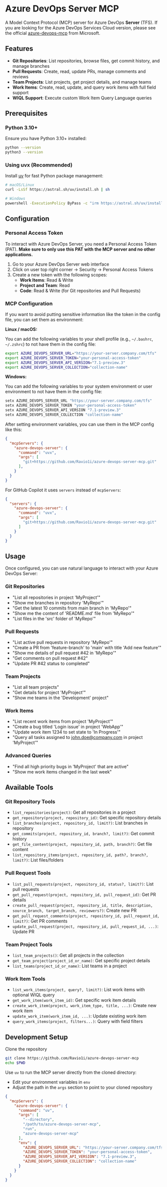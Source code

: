 # Azure DevOps Server MCP

A Model Context Protocol (MCP) server for Azure DevOps **Server** (TFS). If you are looking for the Azure DevOps Services Cloud version, please see the official [azure-devops-mcp](https://github.com/microsoft/azure-devops-mcp) from Microsoft.

## Features

- **Git Repositories**: List repositories, browse files, get commit history, and manage branches
- **Pull Requests**: Create, read, update PRs, manage comments and reviews
- **Team Projects**: List projects, get project details, and manage teams
- **Work Items**: Create, read, update, and query work items with full field support
- **WIQL Support**: Execute custom Work Item Query Language queries

## Prerequisites

### Python 3.10+

Ensure you have Python 3.10+ installed:

```bash
python --version
python3 --version
```

### Using uvx (Recommended)

Install [uv](https://github.com/astral-sh/uv) for fast Python package management:

```bash
# macOS/Linux
curl -LsSf https://astral.sh/uv/install.sh | sh

# Windows
powershell -ExecutionPolicy ByPass -c "irm https://astral.sh/uv/install.ps1 | iex"
```

## Configuration

### Personal Access Token

To interact with Azure DevOps Server, you need a Personal Access Token (PAT). **Make sure to only use this PAT with the MCP server and no other applications.**

1. Go to your Azure DevOps Server web interface
2. Click on user top right corner -> Security → Personal Access Tokens
3. Create a new token with the following scopes:
   - **Work Items**: Read & Write
   - **Project and Team**: Read
   - **Code**: Read & Write (for Git repositories and Pull Requests)

### MCP Configuration

If you want to avoid putting sensitive information like the token in the config file, you can set them as environment:

**Linux / macOS:**

You can add the following variables to your shell profile (e.g., `~/.bashrc`, `~/.zshrc`) to not have them in the config file:

```bash
export AZURE_DEVOPS_SERVER_URL="https://your-server.company.com/tfs"
export AZURE_DEVOPS_SERVER_TOKEN="your-personal-access-token"
export AZURE_DEVOPS_SERVER_API_VERSION="7.1-preview.3"
export AZURE_DEVOPS_SERVER_COLLECTION="collection-name"
```

**Windows:**

You can add the following variables to your system environment or user environment to not have them in the config file:

```bash
setx AZURE_DEVOPS_SERVER_URL "https://your-server.company.com/tfs"
setx AZURE_DEVOPS_SERVER_TOKEN "your-personal-access-token"
setx AZURE_DEVOPS_SERVER_API_VERSION "7.1-preview.3"
setx AZURE_DEVOPS_SERVER_COLLECTION "collection-name"
```

After setting environment variables, you can use them in the MCP config like this:

```json
{
  "mcpServers": {
    "azure-devops-server": {
      "command": "uvx",
      "args": [
        "git+https://github.com/Ravio1i/azure-devops-server-mcp.git"
      ],
    }
  }
}
```

For GitHub Copilot it uses `servers` instead of `mcpServers`:

```json
{
  "servers": {
    "azure-devops-server": {
      "command": "uvx",
      "args": [
        "git+https://github.com/Ravio1i/azure-devops-server-mcp.git"
      ]
    }
  }
}
```

## Usage

Once configured, you can use natural language to interact with your Azure DevOps Server:

### Git Repositories

- "List all repositories in project 'MyProject'"
- "Show me branches in repository 'MyRepo'"
- "Get the latest 10 commits from main branch in 'MyRepo'"
- "Show me the content of 'README.md' file from 'MyRepo'"
- "List files in the 'src' folder of 'MyRepo'"

### Pull Requests

- "List active pull requests in repository 'MyRepo'"
- "Create a PR from 'feature-branch' to 'main' with title 'Add new feature'"
- "Show me details of pull request #42 in 'MyRepo'"
- "Get comments on pull request #42"
- "Update PR #42 status to completed"

### Team Projects

- "List all team projects"
- "Get details for project 'MyProject'"
- "Show me teams in the 'Development' project"

### Work Items

- "List recent work items from project 'MyProject'"
- "Create a bug titled 'Login issue' in project 'WebApp'"
- "Update work item 1234 to set state to 'In Progress'"
- "Query all tasks assigned to john.doe@company.com in project 'MyProject'"


### Advanced Queries

- "Find all high priority bugs in 'MyProject' that are active"
- "Show me work items changed in the last week"

## Available Tools

### Git Repository Tools

- `list_repositories(project)`: Get all repositories in a project
- `get_repository(project, repository_id)`: Get specific repository details
- `list_branches(project, repository_id, limit?)`: List branches in repository
- `get_commits(project, repository_id, branch?, limit?)`: Get commit history
- `get_file_content(project, repository_id, path, branch?)`: Get file content
- `list_repository_items(project, repository_id, path?, branch?, limit?)`: List files/folders

### Pull Request Tools

- `list_pull_requests(project, repository_id, status?, limit?)`: List pull requests
- `get_pull_request(project, repository_id, pull_request_id)`: Get PR details
- `create_pull_request(project, repository_id, title, description, source_branch, target_branch, reviewers?)`: Create new PR
- `get_pull_request_comments(project, repository_id, pull_request_id, limit?)`: Get PR comments
- `update_pull_request(project, repository_id, pull_request_id, ...)`: Update PR

### Team Project Tools

- `list_team_projects()`: Get all projects in the collection
- `get_team_project(project_id_or_name)`: Get specific project details
- `list_teams(project_id_or_name)`: List teams in a project

### Work Item Tools

- `list_work_items(project, query?, limit?)`: List work items with optional WIQL query
- `get_work_item(work_item_id)`: Get specific work item details
- `create_work_item(project, work_item_type, title, ...)`: Create new work item
- `update_work_item(work_item_id, ...)`: Update existing work item
- `query_work_items(project, filters...)`: Query with field filters

## Development Setup

Clone the repository

```bash
git clone https://github.com/Ravio1i/azure-devops-server-mcp
echo $PWD
```

Use `uv` to run the MCP server directly from the cloned directory:

- Edit your environment variables in `env`
- Adjust the path in the `args` section to point to your cloned repository

```json
{
  "mcpServers": {
    "azure-devops-server": {
      "command": "uv",
      "args": [
        "--directory",
        "/path/to/azure-devops-server-mcp",
        "run", 
        "azure-devops-server-mcp"
      ],
      "env": {
        "AZURE_DEVOPS_SERVER_URL": "https://your-server.company.com/tfs",
        "AZURE_DEVOPS_SERVER_TOKEN": "your-personal-access-token",
        "AZURE_DEVOPS_SERVER_API_VERSION": "7.1-preview.3",
        "AZURE_DEVOPS_SERVER_COLLECTION": "collection-name"
      }
    }
  }
}
```